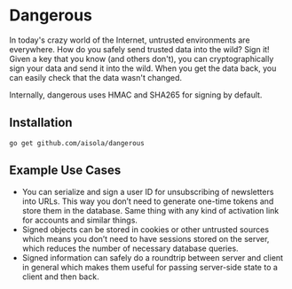 Dangerous
=========

In today's crazy world of the Internet, untrusted environments are everywhere. How do you safely send trusted data into
the wild? Sign it! Given a key that you know (and others don't), you can cryptographically sign your data and send it
into the wild. When you get the data back, you can easily check that the data wasn't changed.

Internally, dangerous uses HMAC and SHA265 for signing by default. 


## Installation

```
go get github.com/aisola/dangerous
```

## Example Use Cases


* You can serialize and sign a user ID for unsubscribing of newsletters into URLs. This way you don’t need to generate
    one-time tokens and store them in the database. Same thing with any kind of activation link for accounts and similar
    things.
* Signed objects can be stored in cookies or other untrusted sources which means you don’t need to have sessions stored
    on the server, which reduces the number of necessary database queries.
* Signed information can safely do a roundtrip between server and client in general which makes them useful for passing
    server-side state to a client and then back.
